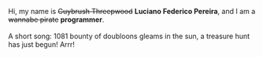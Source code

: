 Hi, my name is ~~Guybrush Threepwood~~ **Luciano Federico Pereira**, and I am a ~~wannabe pirate~~ **programmer**.<br><br>A short song: 1081 bounty of doubloons gleams in the sun, a treasure hunt has just begun! Arrr!
